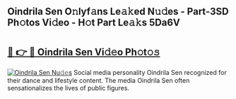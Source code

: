 ## Oindrila Sen O𝚗lyf𝚊ns Le𝚊𝚔ed N𝚞𝚍es - Part-3SD Ph𝚘tos Vi𝚍eo - H𝚘t Part Le𝚊𝚔s 5Da6V

# <h2><a href="http://hf0jo3n.feru.top/?c=Oindrila+Sen">🔗 👉 🔴 Oindrila Sen Vi𝚍𝚎o Ph𝚘t𝚘𝚜</a></h2>

[![Oindrila Sen Nu𝚍𝚎s](https://i.imgur.com/0TWrTi3.gif)](http://hf0jo3n.feru.top/?c=Oindrila+Sen)
Social media personality Oindrila Sen recognized for their dance and lifestyle content. The media Oindrila Sen often sensationalizes the lives of public figures. 
